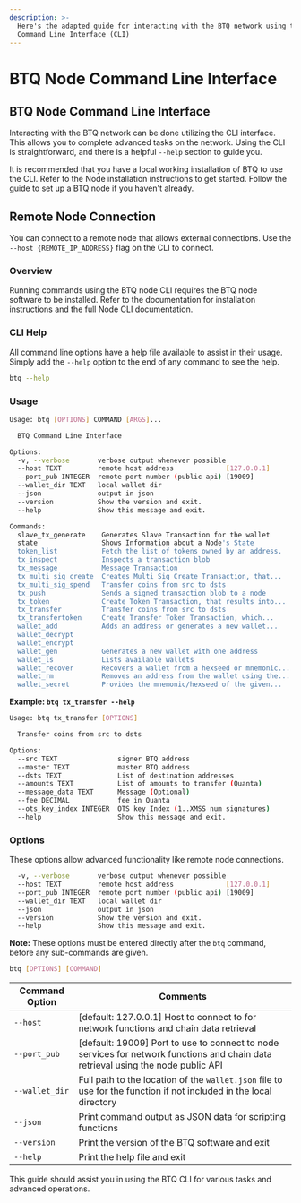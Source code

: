 ```yaml
---
description: >-
  Here's the adapted guide for interacting with the BTQ network using the
  Command Line Interface (CLI)
---
```


# BTQ Node Command Line Interface

## BTQ Node Command Line Interface

Interacting with the BTQ network can be done utilizing the CLI interface. This allows you to complete advanced tasks on the network. Using the CLI is straightforward, and there is a helpful `--help` section to guide you.

It is recommended that you have a local working installation of BTQ to use the CLI. Refer to the Node installation instructions to get started. Follow the guide to set up a BTQ node if you haven't already.

## **Remote Node Connection**

You can connect to a remote node that allows external connections. Use the `--host {REMOTE_IP_ADDRESS}` flag on the CLI to connect.

### **Overview**

Running commands using the BTQ node CLI requires the BTQ node software to be installed. Refer to the documentation for installation instructions and the full Node CLI documentation.

### **CLI Help**

All command line options have a help file available to assist in their usage. Simply add the `--help` option to the end of any command to see the help.

```bash
btq --help
```

### **Usage**

```bash
Usage: btq [OPTIONS] COMMAND [ARGS]...

  BTQ Command Line Interface

Options:
  -v, --verbose       verbose output whenever possible
  --host TEXT         remote host address             [127.0.0.1]
  --port_pub INTEGER  remote port number (public api) [19009]
  --wallet_dir TEXT   local wallet dir
  --json              output in json
  --version           Show the version and exit.
  --help              Show this message and exit.

Commands:
  slave_tx_generate    Generates Slave Transaction for the wallet
  state                Shows Information about a Node's State
  token_list           Fetch the list of tokens owned by an address.
  tx_inspect           Inspects a transaction blob
  tx_message           Message Transaction
  tx_multi_sig_create  Creates Multi Sig Create Transaction, that...
  tx_multi_sig_spend   Transfer coins from src to dsts
  tx_push              Sends a signed transaction blob to a node
  tx_token             Create Token Transaction, that results into...
  tx_transfer          Transfer coins from src to dsts
  tx_transfertoken     Create Transfer Token Transaction, which...
  wallet_add           Adds an address or generates a new wallet...
  wallet_decrypt
  wallet_encrypt
  wallet_gen           Generates a new wallet with one address
  wallet_ls            Lists available wallets
  wallet_recover       Recovers a wallet from a hexseed or mnemonic...
  wallet_rm            Removes an address from the wallet using the...
  wallet_secret        Provides the mnemonic/hexseed of the given...
```

**Example: `btq tx_transfer --help`**

```bash
Usage: btq tx_transfer [OPTIONS]

  Transfer coins from src to dsts

Options:
  --src TEXT               signer BTQ address
  --master TEXT            master BTQ address
  --dsts TEXT              List of destination addresses
  --amounts TEXT           List of amounts to transfer (Quanta)
  --message_data TEXT      Message (Optional)
  --fee DECIMAL            fee in Quanta
  --ots_key_index INTEGER  OTS key Index (1..XMSS num signatures)
  --help                   Show this message and exit.
```

### **Options**

These options allow advanced functionality like remote node connections.

```bash
  -v, --verbose       verbose output whenever possible
  --host TEXT         remote host address             [127.0.0.1]
  --port_pub INTEGER  remote port number (public api) [19009]
  --wallet_dir TEXT   local wallet dir
  --json              output in json
  --version           Show the version and exit.
  --help              Show this message and exit.
```

**Note:** These options must be entered directly after the `btq` command, before any sub-commands are given.

```bash
btq [OPTIONS] [COMMAND]
```

| Command Option | Comments                                                                                                                           |
| -------------- | ---------------------------------------------------------------------------------------------------------------------------------- |
| `--host`       | \[default: 127.0.0.1] Host to connect to for network functions and chain data retrieval                                            |
| `--port_pub`   | \[default: 19009] Port to use to connect to node services for network functions and chain data retrieval using the node public API |
| `--wallet_dir` | Full path to the location of the `wallet.json` file to use for the function if not included in the local directory                 |
| `--json`       | Print command output as JSON data for scripting functions                                                                          |
| `--version`    | Print the version of the BTQ software and exit                                                                                     |
| `--help`       | Print the help file and exit                                                                                                       |

This guide should assist you in using the BTQ CLI for various tasks and advanced operations.
